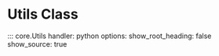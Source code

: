 # Utils Class

::: core.Utils
    handler: python
    options:
      show_root_heading: false
      show_source: true
